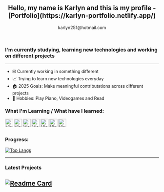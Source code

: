 <p align="center">
<h2 align="center">Hello, my name is Karlyn and this is my profile - [Portfolio](https://karlyn-portfolio.netlify.app/)</h2>
</p>

<p align="center"> karlyn251@hotmail.com</p>
<br />

### I'm currently studying, learning new technologies and working on different projects
---

- ☑️ Currently working in something different
- 📈 Trying to learn new technologies everyday
- 🏠 2025 Goals: Make meaningful contributations across different projects
- 🎸 Hobbies: Play Piano, Videogames and Read


### What I'm Learning / What have I learned:

<img align="left" alt="Visual Studio Code" width="26px" src="https://cdn.iconscout.com/icon/free/png-512/java-43-569305.png" />
<img align="left" alt="Visual Studio Code" width="26px" src="https://cdn3.iconfinder.com/data/icons/logos-and-brands-adobe/512/267_Python-512.png" />
<img align="left" alt="Visual Studio Code" width="26px" src="https://iconape.com/wp-content/files/sh/51404/svg/c--4.svg" />
<img align="left" alt="Visual Studio Code" width="26px" src="https://upload.wikimedia.org/wikipedia/commons/thumb/e/ee/.NET_Core_Logo.svg/1200px-.NET_Core_Logo.svg.png" />
<img align="left" alt="Visual Studio Code" width="26px" src="https://cdn.iconscout.com/icon/free/png-256/javascript-2038874-1720087.png" />
<img align="left" alt="Visual Studio Code" width="26px" src="https://cdn.iconscout.com/icon/free/png-512/jquery-10-1175155.png" />
<img align="left" alt="Visual Studio Code" width="26px" src="https://pics.freeicons.io/uploads/icons/png/2132470731553750209-512.png" />

<br />
<br />

### Progress:
[![Top Langs](https://github-readme-stats.vercel.app/api/top-langs/?username=KarlynG&layout=compact&theme=radical)](https://github.com/KarlynG/github-readme-stats)

---

### Latest Projects
[![Readme Card](https://github-readme-stats.vercel.app/api/pin/?username=KarlynG&repo=CoinTracker&theme=radical )](https://github.com/KarlynG/CoinTracker)
---
